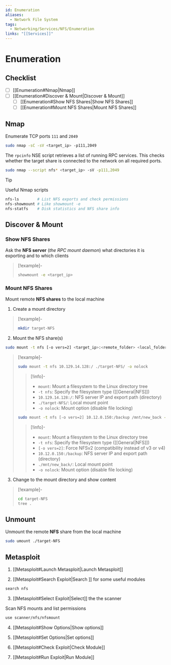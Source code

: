 ```yaml
---
id: Enumeration
aliases:
  - Network File System
tags:
  - Networking/Services/NFS/Enumeration
links: "[[Services]]"
---
```


# Enumeration

## Checklist

- [ ] [[Enumeration#Nmap|Nmap]]
- [ ] [[Enumeration#Discover & Mount|Discover & Mount]]
    - [ ] [[Enumeration#Show NFS Shares|Show NFS Shares]]
    - [ ] [[Enumeration#Mount NFS Shares|Mount NFS Shares]]

<!-- Nmap {{{-->
## Nmap

Enumerate TCP ports `111` and `2049`

```sh
sudo nmap -sC -sV <target_ip> -p111,2049
```

The `rpcinfo` NSE script retrieves a list of running RPC services.
This checks whether the target share is connected to the network on all required
ports.

```sh
sudo nmap --script nfs* <target_ip> -sV -p111,2049
```

> [!tip]
>
> Useful Nmap scripts
>
> ```sh
> nfs-ls        # List NFS exports and check permissions
> nfs-showmount # Like showmount -e
> nfs-statfs    # Disk statistics and NFS share info
> ```
<!-- }}} -->

<!-- Discover & Mount {{{-->
## Discover & Mount

### Show NFS Shares

Ask the **NFS server** (*the RPC mount daemon*) what directories it is exporting
and to which clients

<!-- Example {{{-->
> [!example]-
>
> ```sh
> showmount -e <target_ip>
> ```
<!-- }}} -->

### Mount NFS Shares

Mount remote **NFS shares** to the local machine

1. Create a mount directory

<!-- Example {{{-->
> [!example]-
>
> ```sh
> mkdir target-NFS
> ```
<!-- }}} -->

2. Mount the NFS share(s)

```sh
sudo mount -t nfs [-o vers=2] <target_ip>:<remote_folder> <local_folder> -o nolock
```

<!-- Example {{{-->
> [!example]-
>
> ```sh
> sudo mount -t nfs 10.129.14.128:/ ./target-NFS/ -o nolock
> ```
>
> > [!info]-
> >
> > - `mount`: Mount a filesystem to the Linux directory tree
> > - `-t nfs`: Specify the filesystem type ([[General|NFS]])
> > - `10.129.14.128:/`: NFS server IP and export path (directory)
> > - `./target-NFS/`: Local mount point
> > - `-o nolock`: Mount option (disable file locking)
>
> ```sh
> sudo mount -t nfs [-o vers=2] 10.12.0.150:/backup /mnt/new_back -o nolock
> ```
>
> > [!info]-
> >
> > - `mount`: Mount a filesystem to the Linux directory tree
> > - `-t nfs`: Specify the filesystem type ([[General|NFS]])
> > - `[-o vers=2]`: Force NFSv2 (compatibility instead of v3 or v4)
> > - `10.12.0.150:/backup`: NFS server IP and export path (directory)
> > - `./mnt/new_back/`: Local mount point
> > - `-o nolock`: Mount option (disable file locking)
<!-- }}} -->

3. Change to the mount directory and show content

<!-- Example {{{-->
> [!example]-
>
> ```sh
> cd target-NFS
> tree .
> ```
<!-- }}} -->

<!-- }}} -->

<!-- Unmount {{{-->
## Unmount

Unmount the remote **NFS** share from the local machine

```sh
sudo umount ./target-NFS
```
<!-- }}} -->

<!-- Metasploit {{{-->
## Metasploit

1. [[Metasploit#Launch Metasploit|Launch Metasploit]]


2. [[Metasploit#Search Exploit|Search ]] for some useful modules

```sh
search nfs
```

3. [[Metasploit#Select Exploit|Select]] the the scanner

Scan NFS mounts and list permissions

```sh
use scanner/nfs/nfsmount
```

4. [[Metasploit#Show Options|Show options]]

5. [[Metasploit#Set Options|Set options]]

6. [[Metasploit#Check Exploit|Check Module]]

7. [[Metasploit#Run Exploit|Run Module]]

<!-- }}} -->
